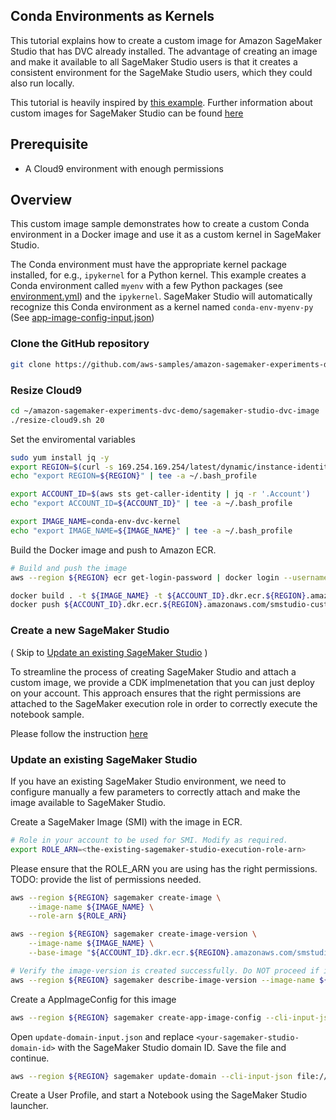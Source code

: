 ## Conda Environments as Kernels

This tutorial explains how to create a custom image for Amazon SageMaker Studio that has DVC already installed.
The advantage of creating an image and make it available to all SageMaker Studio users is that it creates a consistent environment for the SageMake Studio users, which they could also run locally.

This tutorial is heavily inspired by [this example](https://github.com/aws-samples/sagemaker-studio-custom-image-samples/tree/main/examples/conda-env-kernel-image).
Further information about custom images for SageMaker Studio can be found [here](https://docs.aws.amazon.com/sagemaker/latest/dg/studio-byoi.html)

## Prerequisite

* A Cloud9 environment with enough permissions

## Overview

This custom image sample demonstrates how to create a custom Conda environment in a Docker image and use it as a custom kernel in SageMaker Studio.

The Conda environment must have the appropriate kernel package installed, for e.g., `ipykernel` for a Python kernel. This example creates a Conda environment called `myenv` with a few Python packages (see [environment.yml](environment.yml)) and the `ipykernel`. SageMaker Studio will automatically recognize this Conda environment as a kernel named `conda-env-myenv-py` (See  [app-image-config-input.json](app-image-config-input.json))

### Clone the GitHub repository 
```bash
git clone https://github.com/aws-samples/amazon-sagemaker-experiments-dvc-demo
```

### Resize Cloud9

```bash
cd ~/amazon-sagemaker-experiments-dvc-demo/sagemaker-studio-dvc-image
./resize-cloud9.sh 20
```
Set the enviromental variables

```bash
sudo yum install jq -y
export REGION=$(curl -s 169.254.169.254/latest/dynamic/instance-identity/document | jq -r '.region')
echo "export REGION=${REGION}" | tee -a ~/.bash_profile

export ACCOUNT_ID=$(aws sts get-caller-identity | jq -r '.Account')
echo "export ACCOUNT_ID=${ACCOUNT_ID}" | tee -a ~/.bash_profile

export IMAGE_NAME=conda-env-dvc-kernel
echo "export IMAGE_NAME=${IMAGE_NAME}" | tee -a ~/.bash_profile
```

Build the Docker image and push to Amazon ECR.

```bash
# Build and push the image
aws --region ${REGION} ecr get-login-password | docker login --username AWS --password-stdin ${ACCOUNT_ID}.dkr.ecr.${REGION}.amazonaws.com/smstudio-custom

docker build . -t ${IMAGE_NAME} -t ${ACCOUNT_ID}.dkr.ecr.${REGION}.amazonaws.com/smstudio-custom:${IMAGE_NAME}
docker push ${ACCOUNT_ID}.dkr.ecr.${REGION}.amazonaws.com/smstudio-custom:${IMAGE_NAME}
```

### Create a new SageMaker Studio
( Skip to [Update an existing SageMaker Studio](#update-an-existing-sagemaker-studio) )

To streamline the process of creating SageMaker Studio and attach a custom image, we provide a CDK implmenetation that you can just deploy on your account.
This approach ensures that the right permissions are attached to the SageMaker execution role in order to correctly execute the notebook sample.

Please follow the instruction [here](./cdk/README.md)

### Update an existing SageMaker Studio

If you have an existing SageMaker Studio environment, we need to configure manually a few parameters to correctly attach and make the image available to SageMaker Studio.

Create a SageMaker Image (SMI) with the image in ECR. 

```bash
# Role in your account to be used for SMI. Modify as required.
export ROLE_ARN=<the-existing-sagemaker-studio-execution-role-arn>
```

Please ensure that the ROLE_ARN you are using has the right permissions.
TODO: provide the list of permissions needed.

```bash
aws --region ${REGION} sagemaker create-image \
    --image-name ${IMAGE_NAME} \
    --role-arn ${ROLE_ARN}

aws --region ${REGION} sagemaker create-image-version \
    --image-name ${IMAGE_NAME} \
    --base-image "${ACCOUNT_ID}.dkr.ecr.${REGION}.amazonaws.com/smstudio-custom:${IMAGE_NAME}"

# Verify the image-version is created successfully. Do NOT proceed if image-version is in CREATE_FAILED state or in any other state apart from CREATED.
aws --region ${REGION} sagemaker describe-image-version --image-name ${IMAGE_NAME}
```

Create a AppImageConfig for this image

```bash
aws --region ${REGION} sagemaker create-app-image-config --cli-input-json file://app-image-config-input.json
```

Open `update-domain-input.json` and replace `<your-sagemaker-studio-domain-id>` with the SageMaker Studio domain ID.
Save the file and continue.

```bash
aws --region ${REGION} sagemaker update-domain --cli-input-json file://update-domain-input.json
```

Create a User Profile, and start a Notebook using the SageMaker Studio launcher.